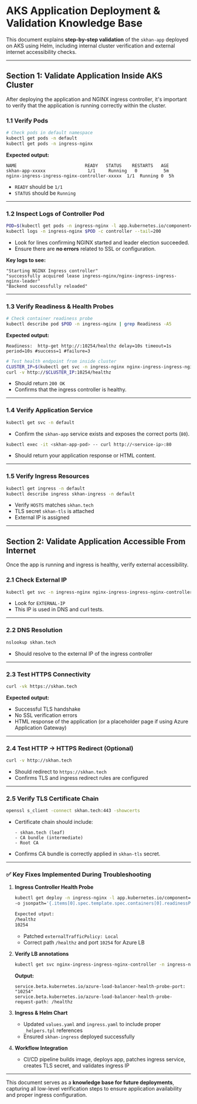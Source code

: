 # AKS Application Deployment & Validation Knowledge Base

This document explains **step-by-step validation** of the `skhan-app` deployed on AKS using Helm, including internal cluster verification and external internet accessibility checks.  

---

## **Section 1: Validate Application Inside AKS Cluster**

After deploying the application and NGINX ingress controller, it's important to verify that the application is running correctly within the cluster.

### 1.1 Verify Pods

```bash
# Check pods in default namespace
kubectl get pods -n default
kubectl get pods -n ingress-nginx
```

**Expected output:**

```
NAME                          READY   STATUS    RESTARTS   AGE
skhan-app-xxxxx                1/1     Running   0          5m
nginx-ingress-ingress-nginx-controller-xxxxx  1/1  Running 0  5h
```

- `READY` should be `1/1`  
- `STATUS` should be `Running`  

---

### 1.2 Inspect Logs of Controller Pod

```bash
POD=$(kubectl get pods -n ingress-nginx -l app.kubernetes.io/component=controller -o jsonpath='{.items[0].metadata.name}')
kubectl logs -n ingress-nginx $POD -c controller --tail=200
```

- Look for lines confirming NGINX started and leader election succeeded.
- Ensure there are **no errors** related to SSL or configuration.

**Key logs to see:**

```
"Starting NGINX Ingress controller"
"successfully acquired lease ingress-nginx/nginx-ingress-ingress-nginx-leader"
"Backend successfully reloaded"
```

---

### 1.3 Verify Readiness & Health Probes

```bash
# Check container readiness probe
kubectl describe pod $POD -n ingress-nginx | grep Readiness -A5
```

**Expected output:**

```
Readiness:  http-get http://:10254/healthz delay=10s timeout=1s period=10s #success=1 #failure=3
```

```bash
# Test health endpoint from inside cluster
CLUSTER_IP=$(kubectl get svc -n ingress-nginx nginx-ingress-ingress-nginx-controller -o jsonpath='{.spec.clusterIP}')
curl -v http://$CLUSTER_IP:10254/healthz
```

- Should return `200 OK`  
- Confirms that the ingress controller is healthy.

---

### 1.4 Verify Application Service

```bash
kubectl get svc -n default
```

- Confirm the `skhan-app` service exists and exposes the correct ports (`80`).  

```bash
kubectl exec -it <skhan-app-pod> -- curl http://<service-ip>:80
```

- Should return your application response or HTML content.

---

### 1.5 Verify Ingress Resources

```bash
kubectl get ingress -n default
kubectl describe ingress skhan-ingress -n default
```

- Verify `HOSTS` matches `skhan.tech`
- TLS secret `skhan-tls` is attached
- External IP is assigned

---

## **Section 2: Validate Application Accessible From Internet**

Once the app is running and ingress is healthy, verify external accessibility.

### 2.1 Check External IP

```bash
kubectl get svc -n ingress-nginx nginx-ingress-ingress-nginx-controller -o wide
```

- Look for `EXTERNAL-IP`  
- This IP is used in DNS and curl tests.

---

### 2.2 DNS Resolution

```bash
nslookup skhan.tech
```

- Should resolve to the external IP of the ingress controller

---

### 2.3 Test HTTPS Connectivity

```bash
curl -vk https://skhan.tech
```

**Expected output:**

- Successful TLS handshake  
- No SSL verification errors  
- HTML response of the application (or a placeholder page if using Azure Application Gateway)

---

### 2.4 Test HTTP -> HTTPS Redirect (Optional)

```bash
curl -v http://skhan.tech
```

- Should redirect to `https://skhan.tech`  
- Confirms TLS and ingress redirect rules are configured

---

### 2.5 Verify TLS Certificate Chain

```bash
openssl s_client -connect skhan.tech:443 -showcerts
```

- Certificate chain should include:

  ```
  - skhan.tech (leaf)
  - CA bundle (intermediate)
  - Root CA
  ```

- Confirms CA bundle is correctly applied in `skhan-tls` secret.

---

### ✅ **Key Fixes Implemented During Troubleshooting**

1. **Ingress Controller Health Probe**

   ```bash
   kubectl get deploy -n ingress-nginx -l app.kubernetes.io/component=controller \
   -o jsonpath='{.items[0].spec.template.spec.containers[0].readinessProbe.httpGet.path}{"\n"}{.items[0].spec.template.spec.containers[0].readinessProbe.httpGet.port}{"\n"}'
   
   Expected utput:
   /healthz
   10254
   ```
   - Patched `externalTrafficPolicy: Local`
   - Correct path `/healthz` and port `10254` for Azure LB

2. **Verify LB annotations**

   ```bash
   kubectl get svc nginx-ingress-ingress-nginx-controller -n ingress-nginx -o yaml | grep service.beta.kubernetes.io/azure-load-balancer-health-probe
   ```
   **Output:**
   ```
   service.beta.kubernetes.io/azure-load-balancer-health-probe-port: "10254"
   service.beta.kubernetes.io/azure-load-balancer-health-probe-request-path: /healthz
   ```

3. **Ingress & Helm Chart**
   - Updated `values.yaml` and `ingress.yaml` to include proper `_helpers.tpl` references
   - Ensured `skhan-ingress` deployed successfully

4. **Workflow Integration**
   - CI/CD pipeline builds image, deploys app, patches ingress service, creates TLS secret, and validates ingress IP

---

This document serves as a **knowledge base for future deployments**, capturing all low-level verification steps to ensure application availability and proper ingress configuration.

